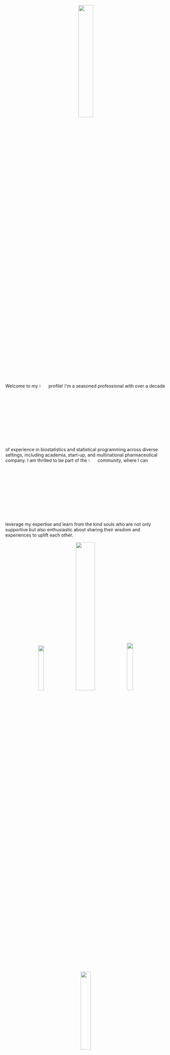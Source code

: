 <p align="center">
  <img src="https://thumbs.dreamstime.com/b/friendship-cartoon-illustration-group-six-happy-friends-boys-girls-hugging-each-other-including-nice-to-meet-you-title-135731906.jpg" width=30% />  
</p>

Welcome to my [<img src="https://1000logos.net/wp-content/uploads/2021/05/GitHub-logo.png" width=5% />](https://github.com/wongkhoon) profile! I'm a seasoned professional with over a decade of experience in biostatistics and statistical programming across diverse settings, including academia, start-up, and multinational pharmaceutical company. I am thrilled to be part of the [<img src="https://1000logos.net/wp-content/uploads/2021/05/GitHub-logo.png" width=5% />](https://github.com/dashboard) community, where I can leverage my expertise and learn from the kind souls who are not only supportive but also enthusiastic about sharing their wisdom and experiences to uplift each other.

<p align="center">
  <img src="https://media.istockphoto.com/id/507917029/vector/vector-concept-of-creative-teamwork.jpg?s=612x612&w=0&k=20&c=VTO2WCDm9rbpjkyOxMXdAEe-M9kJDt1WUJOI8ucg4T0=" width=19% />  
  <img src="https://media.licdn.com/dms/image/C5112AQH2EKurb-VR3A/article-cover_image-shrink_423_752/0/1580962174800?e=1697673600&v=beta&t=JGy9O7FDWnpFqNZjLbYW3li1_Q8gxVeS7FNUmI5kDDA" width=34.5% /> 
  <img src="https://image.emojipng.com/714/1335714.jpg" width=19.5% />
  <img src="https://i.pinimg.com/originals/55/c7/00/55c70090b8bc5d8d383fc1d29b03c5a1.jpg" width=25%>
</p>

### Let's Connect! 
I'm enthusiastic about collaborating on projects that involve biostatistics, statistical programming, and data science. If you're looking for a skilled and dedicated professional to contribute to your research, clinical trials, or data-driven initiatives, let's connect! Feel free to explore my repositories and get in touch.

I look forward to engaging in exciting projects and making a positive impact together! 
<p align="center">
  <img src="https://media.tenor.com/jXicH0k1tsUAAAAM/work-shake.gif" width=10%>
</p>

<i>**Learning is an ongoing journey, not just a destination. The continuous acquisition of new knowledge is crucial for gaining diverse perspectives and valuable insights.**</i>
<p align="center">
  <img src="https://media.licdn.com/dms/image/C5112AQGpOqMF_vpR0w/article-cover_image-shrink_720_1280/0/1582376248625?e=2147483647&v=beta&t=cg53u7Re5pZkzzMLGkiyzXUkISY9XiPUQKrfqcWWWls" width=50% />  
</p>
